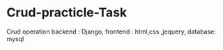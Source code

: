 # Crud-practicle-Task
Crud operation backend : Django, frontend : html,css ,jequery, database: mysql
